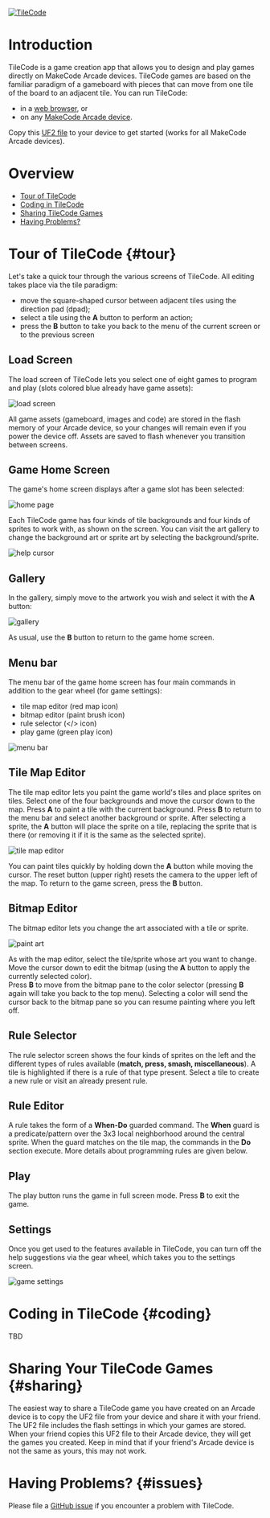 [![TileCode](pics/meowbit.gif)](https://microsoft.github.io/tilecode/)

# Introduction

TileCode is a game creation app that allows you to design and play games directly on MakeCode Arcade devices. 
TileCode games are based on the familiar paradigm of a gameboard with pieces that can move from one tile of 
the board to an adjacent tile. You can run TileCode: 
* in a [web browser](https://microsoft.github.io/tilecode/), or 
* on any [MakeCode Arcade device](https://arcade.makecode.com/hardware).

Copy this [UF2 file](https://github.com/microsoft/tilecode/releases/download/v3.5.5/arcade-all.uf2) to your 
device to get started (works for all MakeCode Arcade devices).

# Overview 

* [Tour of TileCode](#tour)
* [Coding in TileCode](#coding)
* [Sharing TileCode Games](#sharing)
* [Having Problems?](#issues)

# Tour of TileCode {#tour}

Let's take a quick tour through the various screens of TileCode.  All editing takes place via the tile paradigm: 
* move the square-shaped cursor between adjacent tiles using the direction pad (dpad); 
* select a tile using the **A** button to perform an action; 
* press the **B** button to take you back to the menu of the current screen or to the previous screen

## Load Screen

The load screen of TileCode lets you select one of eight games to program and play (slots colored blue already have game assets):

![load screen](pics/loadScreen.gif)

 All game assets (gameboard, images and code) are stored in the flash memory of your Arcade device, so your changes will remain even if you power the device off. Assets are saved to flash whenever you transition between screens.

## Game Home Screen

The game's home screen displays after a game slot has been selected:

![home page](pics/homePage1.gif)

Each TileCode game has four kinds of tile backgrounds and four kinds of sprites to work with, as shown on the screen.  You can visit the art gallery to change the background art or sprite art by selecting the background/sprite. 

![help cursor](pics/helpGallery.gif)

## Gallery

In the gallery, simply move to the artwork you wish and select it with the **A** button:

![gallery](pics/gallery.GIF)

As usual, use the **B** button to return to the game home screen.

## Menu bar

The menu bar of the game home screen has four main commands in addition to the gear wheel (for game settings): 
* tile map editor (red map icon)
* bitmap editor (paint brush icon) 
* rule selector (</> icon)
* play game (green play icon)

![menu bar](pics/menuOptions.png)

## Tile Map Editor

The tile map editor lets you paint the game world's tiles and place sprites on tiles. 
Select one of the four backgrounds and move the cursor down to the map. 
Press **A** to paint a tile with the current background. 
Press **B** to return to the menu bar and select another background or sprite. 
After selecting a sprite, the **A** button will place the sprite on a tile, 
replacing the sprite that is there (or removing it if it is the same as the selected sprite). 

![tile map editor](pics/map.gif)

You can paint tiles quickly by holding down the **A** button while moving the cursor. 
The reset button (upper right) resets the camera to the upper left of the map. 
To return to the game screen, press the **B** button.

## Bitmap Editor

The bitmap editor lets you change the art associated with a tile or sprite.

![paint art](pics/paintSnake.GIF)

 As with the map editor, select the tile/sprite whose art you want to change. 
 Move the cursor down to edit the bitmap (using the **A** button to apply the currently selected color).  
 Press **B** to move from the bitmap pane to the color selector (pressing **B** again will take you back to the top menu).
 Selecting a color will send the cursor back to the bitmap pane so you can resume painting where you left off. 

## Rule Selector

The rule selector screen shows the four kinds of sprites on the left and the different 
types of rules available (**match, press, smash, miscellaneous**).  A tile is highlighted
if there is a rule of that type present. Select a tile to create a new rule or visit an
already present rule. 


## Rule Editor

A rule takes the form of a **When-Do** guarded command. The **When** guard is a predicate/pattern
over the 3x3 local neighborhood around the central sprite. When the guard matches on
the tile map, the commands in the **Do** section execute. More details about programming rules are given below.

## Play

The play button runs the game in full screen mode. Press **B** to exit the game. 

## Settings

Once you get used to the features available in TileCode, 
you can turn off the help suggestions via the gear wheel, 
which takes you to the settings screen. 

![game settings](pics/gameSettings.gif)

# Coding in TileCode {#coding}

TBD

# Sharing Your TileCode Games {#sharing}

The easiest way to share a TileCode game you have created on an Arcade device is to copy the UF2 file from your device and share it with your friend. The UF2 file includes the flash settings in which your games are stored. When your friend copies this UF2 file to their Arcade device, they will get the games you created. Keep in mind that if your friend's Arcade device is not the same as yours, this may not work.

# Having Problems? {#issues}

Please file a [GitHub issue](https://github.com/microsoft/tilecode/issues) if you encounter a problem with TileCode.
